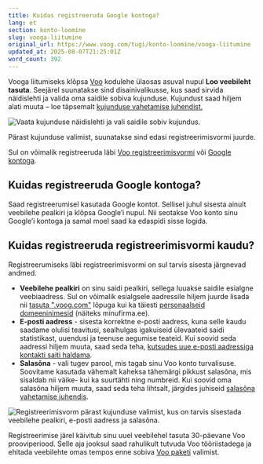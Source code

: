 ```yaml
---
title: Kuidas registreeruda Google kontoga?
lang: et
section: konto-loomine
slug: vooga-liitumine
original_url: https://www.voog.com/tugi/konto-loomine/vooga-liitumine
updated_at: 2025-08-07T21:25:01Z
word_count: 392
---
```

Vooga liitumiseks klõpsa [Voo](http://voog.com) kodulehe ülaosas asuval nupul **Loo veebileht tasuta**. Seejärel suunatakse sind disainivalikusse, kus saad sirvida näidislehti ja valida oma saidile sobiva kujunduse. Kujundust saad hiljem alati muuta  – loe täpsemalt [kujunduse vahetamise juhendist.](/tugi/kujundus/kujunduse-vahetamine)

![Vaata kujunduse näidislehti ja vali saidile sobiv kujundus.](https://media.voog.com/0000/0036/2183/photos/Kujunduse_valimine_1-1_block.jpg "Vaata kujunduse näidislehti ja vali saidile sobiv kujundus.")

Pärast kujunduse valimist, suunatakse sind edasi registreerimisvormi juurde.

Sul on võimalik registreeruda läbi [Voo registreerimisvormi](/tugi/konto-loomine/vooga-liitumine#registreeru-lbi-registreerimisvormi) või [Google kontoga](/tugi/konto-loomine/vooga-liitumine#registreerugooglei-kontoga).

## Kuidas registreeruda Google kontoga?

Saad registreerumisel kasutada Google kontot. Sellisel juhul sisesta ainult veebilehe pealkiri ja klõpsa Google’i nupul. Nii seotakse Voo konto sinu Google’i kontoga ja samal moel saad ka edaspidi sisse logida.

## Kuidas registreeruda registreerimisvormi kaudu?

Registreerumiseks läbi registreerimisvormi on sul tarvis sisesta järgnevad andmed.  
  

- **Veebilehe pealkiri** on sinu saidi pealkiri, sellega luuakse saidile esialgne veebiaadress. Sul on võimalik esialgsele aadressile hiljem juurde lisada nii [tasuta ".voog](https://www.voog.com/tugi/domeenid/lisa-saidile-rohkem-tasuta-aadresse)[.](https://www.voog.com/tugi/domeenid/lisa-saidile-rohkem-tasuta-aadresse)[com"](https://www.voog.com/tugi/domeenid/lisa-saidile-rohkem-tasuta-aadresse) lõpuga kui ka täiesti [personaalseid domeeninimesid](https://www.voog.com/tugi/domeenid/personaalse-domeeni-ostmine) (näiteks minufirma.ee).
- **E-posti aadress** - sisesta korrektne e-posti aadress, kuna selle kaudu saadame olulisi teavitusi, sealhulgas igakuiseid ülevaateid saidi statistikast, uuendusi ja teenuse aegumise teateid. Kui soovid seda aadressi hiljem muuta, saad seda teha, [kutsudes uue e-posti aadressiga kontakti saiti haldama](/tugi/konto-loomine/teiste-kasutajate-lisamine-sinu-voo-saidile).
- **Salasõna** - vali tugev parool, mis tagab sinu Voo konto turvalisuse. Soovitame kasutada vähemalt kaheksa tähemärgi pikkust salasõna, mis sisaldab nii väike- kui ka suurtähti ning numbreid. Kui soovid oma salasõna hiljem muuta, saad seda teha lihtsalt, järgides juhiseid [salasõna vahetamise juhendis](/tugi/konto-loomine/parooli-vahetamine).

![Registreerimisvorm pärast kujunduse valimist, kus on tarvis sisestada veebilehe pealkiri, e-posti aadress ja salasõna.](https://media.voog.com/0000/0036/2183/photos/loo%20veebileht_block.png "Registreerimisvorm pärast kujunduse valimist, kus on tarvis sisestada veebilehe pealkiri, e-posti aadress ja salasõna.")

Registreerimise järel käivitub sinu uuel veebilehel tasuta 30-päevane Voo prooviperiood. Selle aja jooksul saad rahulikult tutvuda Voo tööriistadega ja ehitada veebilehte omas tempos enne sobiva [Voo paketi](/hinnad) valimist.

